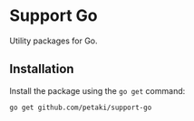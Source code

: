 # Support Go

Utility packages for Go.

## Installation

Install the package using the `go get` command:

```
go get github.com/petaki/support-go
```
